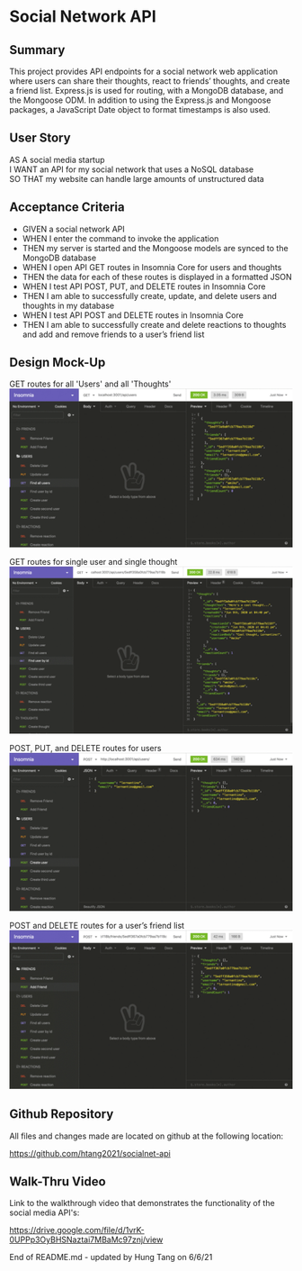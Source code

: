 # Social Network API

## Summary
This project provides API endpoints for a social network web application where users can share their thoughts, react to friends’ thoughts, and create a friend list. Express.js is used for routing, with a MongoDB database, and the Mongoose ODM. In addition to using the Express.js and Mongoose packages, a JavaScript Date object to format timestamps is also used.

## User Story
AS A social media startup  
I WANT an API for my social network that uses a NoSQL database  
SO THAT my website can handle large amounts of unstructured data  

## Acceptance Criteria
- GIVEN a social network API  
- WHEN I enter the command to invoke the application
- THEN my server is started and the Mongoose models are synced to the MongoDB database
- WHEN I open API GET routes in Insomnia Core for users and thoughts
- THEN the data for each of these routes is displayed in a formatted JSON
- WHEN I test API POST, PUT, and DELETE routes in Insomnia Core
- THEN I am able to successfully create, update, and delete users and thoughts in my database
- WHEN I test API POST and DELETE routes in Insomnia Core
- THEN I am able to successfully create and delete reactions to thoughts and add and remove friends to a user’s friend list

## Design Mock-Up
GET routes for all 'Users' and all 'Thoughts' 
![](assets/img/18-nosql-homework-demo-01.gif)  

GET routes for single user and single thought  
![](assets/img/18-nosql-homework-demo-02.gif)  

POST, PUT, and DELETE routes for users  
![](assets/img/18-nosql-homework-demo-03.gif)  

POST and DELETE routes for a user’s friend list  
![](assets/img/18-nosql-homework-demo-04.gif)  

## Github Repository
All files and changes made are located on github at the following location:  

https://github.com/htang2021/socialnet-api  

## Walk-Thru Video
Link to the walkthrough video that demonstrates the functionality of the social media API's:  

https://drive.google.com/file/d/1vrK-0UPPp3OyBHSNaztai7MBaMc97znj/view


End of README.md - updated by Hung Tang on 6/6/21

